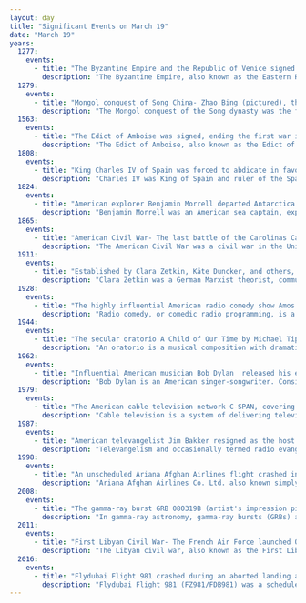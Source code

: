 ```yaml
---
layout: day
title: "Significant Events on March 19"
date: "March 19"
years:
  1277:
    events:
      - title: "The Byzantine Empire and the Republic of Venice signed a treaty that renegotiated and extended by two years a previous treaty between them."
        description: "The Byzantine Empire, also known as the Eastern Roman Empire, was the continuation of the Roman Empire centred on Constantinople during late antiquity and the Middle Ages. Having survived the conditions that led to the fall of the Western Roman Empire in the 5th century AD, it endured until the fall of Constantinople to the Ottoman Empire in 1453. Throughout much of its history, the empire remained the most powerful economic, cultural, and military force in the Mediterranean world. The term 'Byzantine Empire' was coined only after its demise; its citizens called the polity the 'Roman Empire' and themselves 'Romans'."
  1279:
    events:
      - title: "Mongol conquest of Song China- Zhao Bing (pictured), the last emperor of the Song dynasty, drowned at the end of the Battle of Yamen, bringing the dynasty to an end after three centuries."
        description: "The Mongol conquest of the Song dynasty was the final phase of the Mongol conquest of China, beginning under Ögedei Khan and being completed under Kublai Khan. It is considered the last great military achievement of the Mongol Empire; upon its completion, the Mongols ruled all of continental East Asia under the Chinese Yuan dynasty that had been founded as a division of the Mongol Empire."
  1563:
    events:
      - title: "The Edict of Amboise was signed, ending the first war in the French Wars of Religion and inaugurating a period of official peace that lasted until 1567."
        description: "The Edict of Amboise, also known as the Edict of Pacification, was signed at the Château of Amboise on 19 March 1563 by Catherine de' Medici, acting as regent for her son Charles IX of France. The Edict ended the first stage of the French Wars of Religion, inaugurating a period of official peace in France by guaranteeing the Huguenots religious privileges and freedoms. However, it was gradually undermined by continuing religious violence at a regional level and hostilities renewed in 1567."
  1808:
    events:
      - title: "King Charles IV of Spain was forced to abdicate in favour of his son Ferdinand VII as a result of the Tumult of Aranjuez."
        description: "Charles IV was King of Spain and ruler of the Spanish Empire from 1788 to 1808."
  1824:
    events:
      - title: "American explorer Benjamin Morrell departed Antarctica after a voyage later plagued by claims of fraud."
        description: "Benjamin Morrell was an American sea captain, explorer and trader who made a number of voyages, mainly to the Atlantic, the Southern Ocean and the Pacific Islands. In a ghost-written memoir, A Narrative of Four Voyages, which describes his sea-going life between 1823 and 1832, Morrell included numerous claims of discovery and achievement, many of which have been disputed by geographers and historians, and in some cases have been proven false. He ended his career as a fugitive, having wrecked his ship and misappropriated parts of the salvaged cargo."
  1865:
    events:
      - title: "American Civil War- The last battle of the Carolinas Campaign, the Battle of Bentonville, began, which contributed to the ultimate Union victory in the war."
        description: "The American Civil War was a civil war in the United States between the Union and the Confederacy, which was formed in 1861 by states that had seceded from the Union. The central conflict leading to war was a dispute over whether slavery should be permitted to expand into the western territories, leading to more slave states, or be prohibited from doing so, which many believed would place slavery on a course of ultimate extinction."
  1911:
    events:
      - title: "Established by Clara Zetkin, Käte Duncker, and others, International Women's Day was first observed."
        description: "Clara Zetkin was a German Marxist theorist, communist activist, and advocate for women's rights."
  1928:
    events:
      - title: "The highly influential American radio comedy show Amos 'n' Andy made its debut."
        description: "Radio comedy, or comedic radio programming, is a radio broadcast that may involve variety show, sitcom elements, sketches, and various types of comedy found in other media. It may also include more surreal or fantastic elements, as these can be conveyed on a small budget with just a few sound effects or some simple dialogue. Radio comedy began in the United States in 1930, based on the fact that as most United Kingdom music hall comedians such as Charlie Chaplin and Stan Laurel progressed to silent films, they moved to Hollywood and fed the radio comedy field. Another British music hall comic, George Formby, stayed in the British movie industry, and in 1940 joined the Entertainments National Service Association to entertain British World War II troops. UK radio comedy therefore started later, in the 1950s."
  1944:
    events:
      - title: "The secular oratorio A Child of Our Time by Michael Tippett premiered at the Adelphi Theatre in London."
        description: "An oratorio is a musical composition with dramatic or narrative text for choir, soloists and orchestra or other ensemble."
  1962:
    events:
      - title: "Influential American musician Bob Dylan  released his eponymous debut album, mainly comprising traditional folk, blues and gospel songs."
        description: "Bob Dylan is an American singer-songwriter. Considered one of the greatest songwriters of all time, Dylan has been a major figure in popular culture over his 60-year career. With an estimated figure of more than 125 million records sold worldwide, he is one of the best-selling musicians of all-time. Dylan added increasingly sophisticated lyrical techniques to the folk music of the early 1960s, infusing it 'with the intellectualism of classic literature and poetry'. His lyrics incorporated political, social and philosophical influences, defying pop music conventions and appealing to the burgeoning counterculture."
  1979:
    events:
      - title: "The American cable television network C-SPAN, covering government proceedings and public-affairs programming, was launched."
        description: "Cable television is a system of delivering television programming to consumers via radio frequency (RF) signals transmitted through coaxial cables, or in more recent systems, light pulses through fibre-optic cables. This contrasts with broadcast television, in which the television signal is transmitted over-the-air by radio waves and received by a television antenna, or satellite television, in which the television signal is transmitted over-the-air by radio waves from a communications satellite and received by a satellite dish on the roof. FM radio programming, high-speed Internet, telephone services, and similar non-television services may also be provided through these cables. Analog television was standard in the 20th century, but since the 2000s, cable systems have been upgraded to digital cable operation."
  1987:
    events:
      - title: "American televangelist Jim Bakker resigned as the host of The PTL Club in the midst of a sex scandal."
        description: "Televangelism and occasionally termed radio evangelism or teleministry, denotes the utilization of media platforms, notably radio and television, for the marketing of religious messages, particularly Christianity."
  1998:
    events:
      - title: "An unscheduled Ariana Afghan Airlines flight crashed into a mountain on approach into Kabul, killing all 45 people aboard."
        description: "Ariana Afghan Airlines Co. Ltd. also known simply as Ariana, is the flag carrier and largest airline of Afghanistan. Founded in 1955, Ariana is state owned and the oldest airline in the country. The company has its main base at Kabul International Airport, from which it operates domestic flights and international connections to destinations in China, India, Pakistan, Russia, Saudi Arabia, Turkey, and the United Arab Emirates. The carrier is headquartered in Shāre Naw district, Kabul. Ariana Afghan Airlines has been on the list of air carriers banned in the European Union since October 2006."
  2008:
    events:
      - title: "The gamma-ray burst GRB 080319B (artist's impression pictured), the farthest object from Earth that was observable by the naked eye, was observed."
        description: "In gamma-ray astronomy, gamma-ray bursts (GRBs) are extremely energetic events occurring in distant galaxies which represent the brightest and most powerful class of explosion in the universe. These extreme electromagnetic emissions are second only to the Big Bang as the most energetic and luminous phenomenon ever known. Gamma-ray bursts can last from a few milliseconds to several hours. After the initial flash of gamma rays, a longer-lived afterglow is emitted, usually in the longer wavelengths of X-ray, ultraviolet, optical, infrared, microwave or radio frequencies."
  2011:
    events:
      - title: "First Libyan Civil War- The French Air Force launched Opération Harmattan, beginning foreign military intervention in Libya."
        description: "The Libyan civil war, also known as the First Libyan Civil War, was an armed conflict in 2011 in the North African country of Libya that was fought between forces loyal to Colonel Muammar Gaddafi and rebel groups that were seeking to oust his government. The war was preceded by protests in Zawiya on 8 August 2009 and finally ignited by protests in Benghazi beginning on Tuesday 15 February 2011, which led to clashes with security forces who fired on the crowd. The protests escalated into a rebellion that spread across the country, with the forces opposing Gaddafi establishing an interim governing body, the National Transitional Council."
  2016:
    events:
      - title: "Flydubai Flight 981 crashed during an aborted landing at Rostov-on-Don Airport, Russia, resulting in the deaths of all 62 passengers and crew on board."
        description: "Flydubai Flight 981 (FZ981/FDB981) was a scheduled international passenger flight from Dubai, United Arab Emirates, to Rostov-on-Don, Russia. On 19 March 2016, the Boeing 737-800 aircraft operating the flight crashed during a go-around, killing all 62 passengers and crew on board."
---
```


